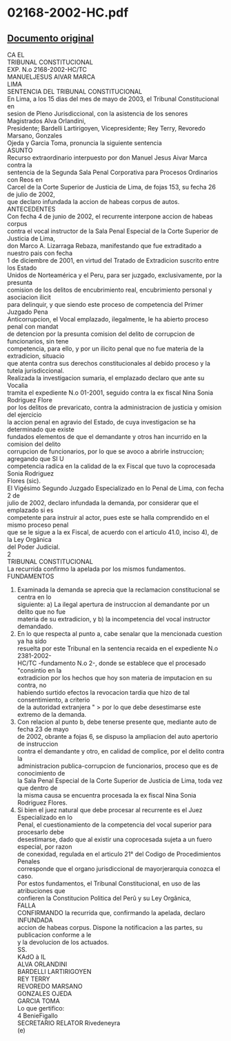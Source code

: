 
02168-2002-HC.pdf
=================
  
[Documento original](https://tc.gob.pe/jurisprudencia/2003/02168-2002-HC.pdf)  
---  
CA EL  
TRIBUNAL CONSTITUCIONAL  
EXP. N.o 2168-2002-HC/TC  
MANUELJESUS AIVAR MARCA  
LIMA  
SENTENCIA DEL TRIBUNAL CONSTITUCIONAL  
En Lima, a los 15 dias del mes de mayo de 2003, el Tribunal Constitucional en  
sesion de Pleno Jurisdiccional, con la asistencia de los senores Magistrados Alva Orlandini,  
Presidente; Bardelli Lartirigoyen, Vicepresidente; Rey Terry, Revoredo Marsano, Gonzales  
Ojeda y Garcia Toma, pronuncia la siguiente sentencia  
ASUNTO  
Recurso extraordinario interpuesto por don Manuel Jesus Aivar Marca contra la  
sentencia de la Segunda Sala Penal Corporativa para Procesos Ordinarios con Reos en  
Carcel de la Corte Superior de Justicia de Lima, de fojas 153, su fecha 26 de julio de 2002,  
que declaro infundada la accion de habeas corpus de autos.  
ANTECEDENTES  
Con fecha 4 de junio de 2002, el recurrente interpone accion de habeas corpus  
contra el vocal instructor de la Sala Penal Especial de la Corte Superior de Justicia de Lima,  
don Marco A. Lizarraga Rebaza, manifestando que fue extraditado a nuestro pais con fecha  
1 de diciembre de 2001, en virtud del Tratado de Extradicion suscrito entre los Estado  
Unidos de Norteamérica y el Peru, para ser juzgado, exclusivamente, por la presunta  
comision de los delitos de encubrimiento real, encubrimiento personal y asociacion ilicit  
para delinquir, y que siendo este proceso de competencia del Primer Juzgado Pena  
Anticorrupcion, el Vocal emplazado, ilegalmente, le ha abierto proceso penal con mandat  
de detencion por la presunta comision del delito de corrupcion de funcionarios, sin tene  
competencia, para ello, y por un ilicito penal que no fue materia de la extradicion, situacio  
que atenta contra sus derechos constitucionales al debido proceso y la tutela jurisdiccional.  
Realizada la investigacion sumaria, el emplazado declaro que ante su Vocalia  
tramita el expediente N.o 01-2001, seguido contra la ex fiscal Nina Sonia Rodriguez Flore  
por los delitos de prevaricato, contra la administracion de justicia y omision del ejercicio  
la accion penal en agravio del Estado, de cuya investigacion se ha determinado que existe  
fundados elementos de que el demandante y otros han incurrido en la comision del delito  
corrupcion de funcionarios, por lo que se avoco a abrirle instruccion; agregando que SI U  
competencia radica en la calidad de la ex Fiscal que tuvo la coprocesada Sonia Rodriguez  
Flores (sic).  
El Vigésimo Segundo Juzgado Especializado en lo Penal de Lima, con fecha 2 de  
julio de 2002, declaro infundada la demanda, por considerar que el emplazado si es  
competente para instruir al actor, pues este se halla comprendido en el mismo proceso penal  
que se le sigue a la ex Fiscal, de acuerdo con el articulo 41.0, inciso 4), de la Ley Orgânica  
del Poder Judicial.  
2  
TRIBUNAL CONSTITUCIONAL  
La recurrida confirmo la apelada por los mismos fundamentos.  
FUNDAMENTOS  
1. Examinada la demanda se aprecia que la reclamacion constitucional se centra en lo  
siguiente: a) La ilegal apertura de instruccion al demandante por un delito que no fue  
materia de su extradicion, y b) la incompetencia del vocal instructor demandado.  
2. En lo que respecta al punto a, cabe senalar que la mencionada cuestion ya ha sido  
resuelta por este Tribunal en la sentencia recaida en el expediente N.o 2381-2002-  
HC/TC -fundamento N.o 2-, donde se establece que el procesado "consintio en la  
extradicion por los hechos que hoy son materia de imputacion en su contra, no  
habiendo surtido efectos la revocacion tardia que hizo de tal consentimiento, a criterio  
de la autoridad extranjera " > por lo que debe desestimarse este extremo de la demanda.  
3. Con relacion al punto b, debe tenerse presente que, mediante auto de fecha 23 de mayo  
de 2002, obrante a fojas 6, se dispuso la ampliacion del auto apertorio de instruccion  
contra el demandante y otro, en calidad de complice, por el delito contra la  
administracion publica-corrupcion de funcionarios, proceso que es de conocimiento de  
la Sala Penal Especial de la Corte Superior de Justicia de Lima, toda vez que dentro de  
la misma causa se encuentra procesada la ex fiscal Nina Sonia Rodriguez Flores.  
4. Si bien el juez natural que debe procesar al recurrente es el Juez Especializado en lo  
Penal, el cuestionamiento de la competencia del vocal superior para procesarlo debe  
desestimarse, dado que al existir una coprocesada sujeta a un fuero especial, por razon  
de conexidad, regulada en el articulo 21° del Codigo de Procedimientos Penales  
corresponde que el organo jurisdiccional de mayorjerarquia conozca el caso.  
Por estos fundamentos, el Tribunal Constitucional, en uso de las atribuciones que  
confieren la Constitucion Politica del Perû y su Ley Orgânica,  
FALLA  
CONFIRMANDO la recurrida que, confirmando la apelada, declaro INFUNDADA  
accion de habeas corpus. Dispone la notificacion a las partes, su publicacion conforme a le  
y la devolucion de los actuados.  
SS.  
KAdO à IL   
ALVA ORLANDINI  
BARDELLI LARTIRIGOYEN  
REY TERRY  
REVOREDO MARSANO  
GONZALES OJEDA  
GARCIA TOMA  
Lo que gertifico:  
4 BenieFigallo  
SECRETARIO RELATOR Rivedeneyra  
(e)